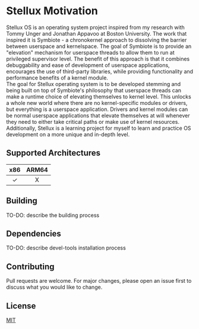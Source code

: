 # Stellux Motivation
Stellux OS is an operating system project inspired from my research with Tommy Unger and Jonathan Appavoo at Boston University. The work that inspired it is Symbiote - a chronokernel approach to dissolving the barrier between userspace and kernelspace. The goal of Symbiote is to provide an "elevation" mechanism for userspace threads to allow them to run at privileged supervisor level. The benefit of this approach is that it combines debuggability and ease of development of userspace applications, encourages the use of third-party libraries, while providing functionality and performance benefits of a kernel module.<br/>
The goal for Stellux operating system is to be developed stemming and being built on top of Symbiote's philosophy that userspace threads can make a runtime choice of elevating themselves to kernel level. This unlocks a whole new world where there are no kernel-specific modules or drivers, but everything is a userspace application. Drivers and kernel modules can be normal userspace applications that elevate themselves at will whenever they need to either take critical paths or make use of kernel resources.<br/>
Additionally, Stellux is a learning project for myself to learn and practice OS development on a more unique and in-depth level.

## Supported Architectures

| x86 | ARM64 |
|:--------:| :-:
| ✓    | X

## Building
TO-DO: describe the building process

## Dependencies
TO-DO: describe devel-tools installation process

## Contributing
Pull requests are welcome. For major changes, please open an issue first to discuss what you would like to change.

## License
[MIT](https://opensource.org/license/mit/)

